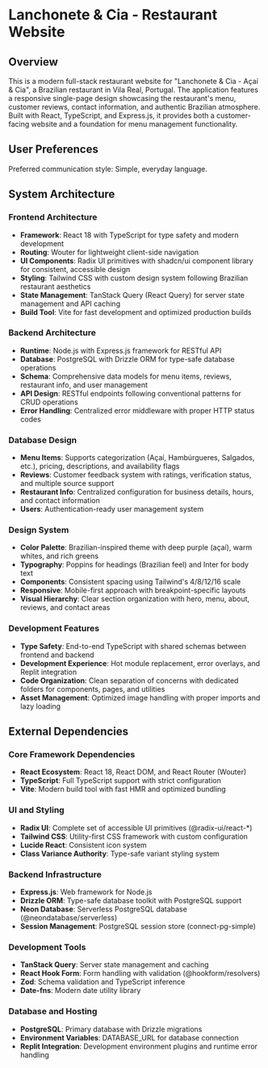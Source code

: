 # Lanchonete & Cia - Restaurant Website

## Overview

This is a modern full-stack restaurant website for "Lanchonete & Cia - Açaí & Cia", a Brazilian restaurant in Vila Real, Portugal. The application features a responsive single-page design showcasing the restaurant's menu, customer reviews, contact information, and authentic Brazilian atmosphere. Built with React, TypeScript, and Express.js, it provides both a customer-facing website and a foundation for menu management functionality.

## User Preferences

Preferred communication style: Simple, everyday language.

## System Architecture

### Frontend Architecture
- **Framework**: React 18 with TypeScript for type safety and modern development
- **Routing**: Wouter for lightweight client-side navigation
- **UI Components**: Radix UI primitives with shadcn/ui component library for consistent, accessible design
- **Styling**: Tailwind CSS with custom design system following Brazilian restaurant aesthetics
- **State Management**: TanStack Query (React Query) for server state management and API caching
- **Build Tool**: Vite for fast development and optimized production builds

### Backend Architecture
- **Runtime**: Node.js with Express.js framework for RESTful API
- **Database**: PostgreSQL with Drizzle ORM for type-safe database operations
- **Schema**: Comprehensive data models for menu items, reviews, restaurant info, and user management
- **API Design**: RESTful endpoints following conventional patterns for CRUD operations
- **Error Handling**: Centralized error middleware with proper HTTP status codes

### Database Design
- **Menu Items**: Supports categorization (Açaí, Hambúrgueres, Salgados, etc.), pricing, descriptions, and availability flags
- **Reviews**: Customer feedback system with ratings, verification status, and multiple source support
- **Restaurant Info**: Centralized configuration for business details, hours, and contact information
- **Users**: Authentication-ready user management system

### Design System
- **Color Palette**: Brazilian-inspired theme with deep purple (açaí), warm whites, and rich greens
- **Typography**: Poppins for headings (Brazilian feel) and Inter for body text
- **Components**: Consistent spacing using Tailwind's 4/8/12/16 scale
- **Responsive**: Mobile-first approach with breakpoint-specific layouts
- **Visual Hierarchy**: Clear section organization with hero, menu, about, reviews, and contact areas

### Development Features
- **Type Safety**: End-to-end TypeScript with shared schemas between frontend and backend
- **Development Experience**: Hot module replacement, error overlays, and Replit integration
- **Code Organization**: Clean separation of concerns with dedicated folders for components, pages, and utilities
- **Asset Management**: Optimized image handling with proper imports and lazy loading

## External Dependencies

### Core Framework Dependencies
- **React Ecosystem**: React 18, React DOM, and React Router (Wouter)
- **TypeScript**: Full TypeScript support with strict configuration
- **Vite**: Modern build tool with fast HMR and optimized bundling

### UI and Styling
- **Radix UI**: Complete set of accessible UI primitives (@radix-ui/react-*)
- **Tailwind CSS**: Utility-first CSS framework with custom configuration
- **Lucide React**: Consistent icon system
- **Class Variance Authority**: Type-safe variant styling system

### Backend Infrastructure
- **Express.js**: Web framework for Node.js
- **Drizzle ORM**: Type-safe database toolkit with PostgreSQL support
- **Neon Database**: Serverless PostgreSQL database (@neondatabase/serverless)
- **Session Management**: PostgreSQL session store (connect-pg-simple)

### Development Tools
- **TanStack Query**: Server state management and caching
- **React Hook Form**: Form handling with validation (@hookform/resolvers)
- **Zod**: Schema validation and TypeScript inference
- **Date-fns**: Modern date utility library

### Database and Hosting
- **PostgreSQL**: Primary database with Drizzle migrations
- **Environment Variables**: DATABASE_URL for database connection
- **Replit Integration**: Development environment plugins and runtime error handling